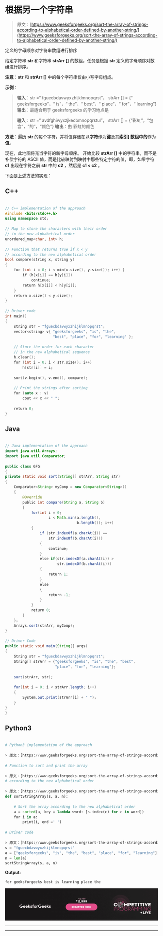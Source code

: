 # 根据另一个字符串

> 原文：[https://www.geeksforgeeks.org/sort-the-array-of-strings-according-to-alphabetical-order-defined-by-another-string/](https://www.geeksforgeeks.org/sort-the-array-of-strings-according-to-alphabetical-order-defined-by-another-string/)

定义的字母顺序对字符串数组进行排序

给定字符串 **str** 和字符串 **strArr []** 的数组，任务是根据 **str** 定义的字母顺序对数组进行排序。

**注意**：**str** 和 **strArr []** 中的每个字符串仅由小写字母组成。

**示例**：

> **输入**：str =“ fguecbdavwyxzhijklmnopqrst”，
> strArr [] = {“ geeksforgeeks”，“ is”，“ the”，“ best”，“ place”，“ for”，“ learning”}
> **输出**：最适合用于 geeksforgeeks 的学习地点是
> 
> **输入**：str =“ avdfghiwyxzjkecbmnopqrstul”，
> strArr [] = {“彩虹”，“包含”，“的”，“颜色”}
> **输出**：由 彩虹的颜色

**方法**：遍历 **str** 的每个字符，并将值存储在以**字符**作为**键**及其**索引[ 数组中的**作为**值**。

现在，此地图将充当字符的新字母顺序。 开始比较 **strArr []** 中的字符串，而不是补偿字符的 ASCII 值，而是比较映射到映射中那些特定字符的值，即，如果字符 **c1** 出现在字符之前 **str** 中的 **c2** ，然后是 **c1 < c2** 。

下面是上述方法的实现：

## C++

```cpp

// C++ implementation of the approach 
#include <bits/stdc++.h> 
using namespace std; 

// Map to store the characters with their order 
// in the new alphabetical order 
unordered_map<char, int> h; 

// Function that returns true if x < y 
// according to the new alphabetical order 
bool compare(string x, string y) 
{ 
    for (int i = 0; i < min(x.size(), y.size()); i++) { 
        if (h[x[i]] == h[y[i]]) 
            continue; 
        return h[x[i]] < h[y[i]]; 
    } 
    return x.size() < y.size(); 
} 

// Driver code 
int main() 
{ 
    string str = "fguecbdavwyxzhijklmnopqrst"; 
    vector<string> v{ "geeksforgeeks", "is", "the", 
                      "best", "place", "for", "learning" }; 

    // Store the order for each character 
    // in the new alphabetical sequence 
    h.clear(); 
    for (int i = 0; i < str.size(); i++)  
        h[str[i]] = i;     

    sort(v.begin(), v.end(), compare); 

    // Print the strings after sorting 
    for (auto x : v)  
        cout << x << " "; 

    return 0; 
} 

```

## Java

```java

// Java implementation of the approach 
import java.util.Arrays; 
import java.util.Comparator; 

public class GFG  
{ 
private static void sort(String[] strArr, String str) 
{ 
    Comparator<String> myComp = new Comparator<String>() 
    { 
        @Override
        public int compare(String a, String b)  
        { 
            for(int i = 0;  
                    i < Math.min(a.length(), 
                                 b.length()); i++) 
            { 
                if (str.indexOf(a.charAt(i)) == 
                    str.indexOf(b.charAt(i)))  
                { 
                    continue; 
                }  
                else if(str.indexOf(a.charAt(i)) > 
                        str.indexOf(b.charAt(i))) 
                { 
                    return 1; 
                }  
                else
                { 
                    return -1; 
                } 
            } 
            return 0; 
        } 
    }; 
    Arrays.sort(strArr, myComp); 
} 

// Driver Code 
public static void main(String[] args) 
{ 
    String str = "fguecbdavwyxzhijklmnopqrst"; 
    String[] strArr = {"geeksforgeeks", "is", "the", "best",  
                       "place", "for", "learning"}; 

    sort(strArr, str); 

    for(int i = 0; i < strArr.length; i++) 
    { 
        System.out.print(strArr[i] + " "); 
    } 
} 
} 

```

## Python3

```py

# Python3 implementation of the approach 

> 原文：[https://www.geeksforgeeks.org/sort-the-array-of-strings-according-to-alphabetical-order-defined-by-another-string/](https://www.geeksforgeeks.org/sort-the-array-of-strings-according-to-alphabetical-order-defined-by-another-string/)

# Function to sort and print the array  

> 原文：[https://www.geeksforgeeks.org/sort-the-array-of-strings-according-to-alphabetical-order-defined-by-another-string/](https://www.geeksforgeeks.org/sort-the-array-of-strings-according-to-alphabetical-order-defined-by-another-string/)
# according to the new alphabetical order 

> 原文：[https://www.geeksforgeeks.org/sort-the-array-of-strings-according-to-alphabetical-order-defined-by-another-string/](https://www.geeksforgeeks.org/sort-the-array-of-strings-according-to-alphabetical-order-defined-by-another-string/)
def sortStringArray(s, a, n): 

    # Sort the array according to the new alphabetical order 
    a = sorted(a, key = lambda word: [s.index(c) for c in word]) 
    for i in a: 
        print(i, end =' ') 

# Driver code 

> 原文：[https://www.geeksforgeeks.org/sort-the-array-of-strings-according-to-alphabetical-order-defined-by-another-string/](https://www.geeksforgeeks.org/sort-the-array-of-strings-according-to-alphabetical-order-defined-by-another-string/)
s = "fguecbdavwyxzhijklmnopqrst"
a = ["geeksforgeeks", "is", "the", "best", "place", "for", "learning"] 
n = len(a) 
sortStringArray(s, a, n) 

```

**Output:**

```
for geeksforgeeks best is learning place the

```

[![competitive-programming-img](img/5211864e7e7a28eeeb039fa5d6073a24.png)](https://practice.geeksforgeeks.org/courses/competitive-programming-live?utm_source=geeksforgeeks&utm_medium=article&utm_campaign=gfg_article_cp)

* * *

* * *



